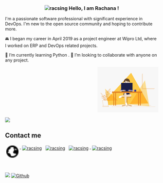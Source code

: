 ### <p align="center"><img alt="racsing" width="40px" src="https://raw.githubusercontent.com/nixin72/nixin72/master/wave.gif" /> Hello, I am Rachana ! </p>


I'm a passionate software professional with significant experience in DevOps. I'm new to the open source community and hoping to contribute more.

🚘 I began my career in April 2019 as a project engineer at Wipro Ltd, where I worked on ERP and DevOps related projects.

🌱 I’m currently learning Python . 
👯 I’m looking to collaborate with anyone on any project.

<p align="right"><img alt="racsing" width="200px" src="code.gif"/> </p>

 
<div>
<a href="https://github-readme-stats.vercel.app/api?username=racsing&theme=Gradient"><img  align="left" src="https://github-readme-stats.vercel.app/api?username=racsing&count_private=true&show_icons=true&theme=Gradient" />
</a>
<!--
<a href="https://github-readme-stats.vercel.app/api/top-langs/?username=racsing&hide=php&theme=buefy">
  <img align="left" src="https://github-readme-stats.vercel.app/api/top-langs/?username=racsing&hide=php&theme=Gradient"/>
</a>
-->
</div>
<br/>

## Contact me
<p align="left"><a href="https://racsing.github.io/" target="_blank" rel="noopener noreferrer"><img src="https://raw.githubusercontent.com/iconic/open-iconic/master/svg/globe.svg" alt="racsing" height="40" style="vertical-align:top; margin:4px"> </a>
<a href="https://linkedin.com/in/racsing" target="_blank" rel="noopener noreferrer"> <img src="https://cdn.jsdelivr.net/npm/simple-icons@v3/icons/linkedin.svg" alt="racsing" height="40" style="vertical-align:top; margin:4px"></a>
<a href="mailto:rachanas.work@gmail.com"> <img src="https://cdn.jsdelivr.net/npm/simple-icons@v3/icons/gmail.svg" alt="racsing" height="40" style="vertical-align:top; margin:4px"></a>
<a href="https://twitter.com/_racsing" target="_blank" rel="noopener noreferrer"> <img src="https://cdn.jsdelivr.net/npm/simple-icons@v3/icons/twitter.svg" alt="racsing" height="40" style="vertical-align:top; margin:4px"> </a>
<a href="https://instagram.com/_racsing" target="_blank" rel="noopener noreferrer"> <img src="https://cdn.jsdelivr.net/npm/simple-icons@v3/icons/instagram.svg" alt="racsing" height="40" style="vertical-align:top; margin:4px"> </a>
</p>
<br /> 

![](https://visitor-badge.laobi.icu/badge?page_id=racsing.racsing) [![Github](https://img.shields.io/github/followers/racsing?label=Followers&logo=Github)](https://github.com/racsing)
